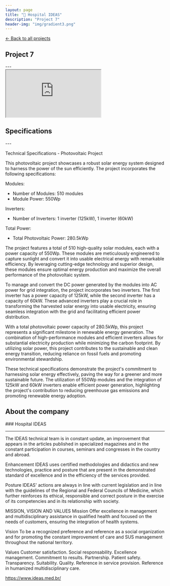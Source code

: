 ```yaml
---
layout: page
title: "🏥 Hospital IDEAS"
description: "Project 7"
header-img: "img/gradient3.png"
---
```


[← Back to all projects](https://laisdallemulle.github.io/projects/)

<h2>Project 7</h2>
---
<div class="container">
    <div class="row">
      <div class="col-md-8">
        <div class="embed-responsive embed-responsive-16by9">
          <iframe class="embed-responsive-item" src="https://www.youtube.com/embed/7VDUzCvcc28"></iframe>
        </div>
      </div>
    </div>
</div>

<h2>Specifications</h2>
---

Technical Specifications - Photovoltaic Project

This photovoltaic project showcases a robust solar energy system designed to harness the power of the sun efficiently. The project incorporates the following specifications:

Modules:

- Number of Modules: 510 modules
- Module Power: 550Wp

Inverters:

- Number of Inverters: 1 inverter (125kW), 1 inverter (60kW)

Total Power:

- Total Photovoltaic Power: 280.5kWp

The project features a total of 510 high-quality solar modules, each with a power capacity of 550Wp. These modules are meticulously engineered to capture sunlight and convert it into usable electrical energy with remarkable efficiency. By leveraging cutting-edge technology and superior design, these modules ensure optimal energy production and maximize the overall performance of the photovoltaic system.

To manage and convert the DC power generated by the modules into AC power for grid integration, the project incorporates two inverters. The first inverter has a power capacity of 125kW, while the second inverter has a capacity of 60kW. These advanced inverters play a crucial role in transforming the harvested solar energy into usable electricity, ensuring seamless integration with the grid and facilitating efficient power distribution.

With a total photovoltaic power capacity of 280.5kWp, this project represents a significant milestone in renewable energy generation. The combination of high-performance modules and efficient inverters allows for substantial electricity production while minimizing the carbon footprint. By utilizing solar power, this project contributes to the sustainable and clean energy transition, reducing reliance on fossil fuels and promoting environmental stewardship.

These technical specifications demonstrate the project's commitment to harnessing solar energy effectively, paving the way for a greener and more sustainable future. The utilization of 550Wp modules and the integration of 125kW and 60kW inverters enable efficient power generation, highlighting the project's contribution to reducing greenhouse gas emissions and promoting renewable energy adoption.


<h2>About the company</h2>
### Hospital IDEAS

---

The IDEAS technical team is in constant update, an improvement that appears in the articles published in specialized magazines and in the constant participation in courses, seminars and congresses in the country and abroad.

Enhancement
IDEAS uses certified methodologies and didactics and new technologies, practice and posture that are present in the demonstrated standard of excellence and in the efficiency of the services provided.

Posture
IDEAS' actions are always in line with current legislation and in line with the guidelines of the Regional and Federal Councils of Medicine, which further reinforces its ethical, responsible and correct posture in the exercise of its competencies and in its relationship with society.

MISSION, VISION AND VALUES
Mission
Offer excellence in management and multidisciplinary assistance in qualified health and focused on the needs of customers, ensuring the integration of health systems.

Vision
To be a recognized preference and reference as a social organization and for promoting the constant improvement of care and SUS management throughout the national territory.

Values
Customer satisfaction. Social responsability. Excellence management. Commitment to results. Partnership. Patient safety. Transparency. Suitability. Quality. Reference in service provision. Reference in humanized multidisciplinary care.

https://www.ideas.med.br/